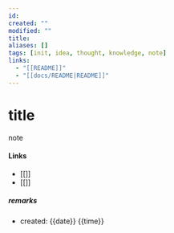 ```yaml
---
id: 
created: ""
modified: ""
title:
aliases: []
tags: [init, idea, thought, knowledge, note]
links:
  - "[[README]]"
  - "[[docs/README|README]]"
---
```

# title

note


#### Links

- [[]]
- [[]]


##### remarks

- created: {{date}} {{time}}

